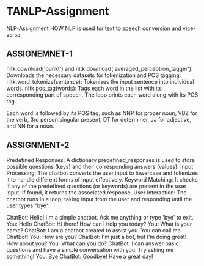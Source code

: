 # TANLP-Assignment

NLP-Assignment
HOW NLP is used for text to speech conversion and vice-versa

## ASSIGNEMNET-1 
nltk.download('punkt') and nltk.download('averaged_perceptron_tagger'): Downloads the necessary datasets for tokenization and POS tagging. nltk.word_tokenize(sentence): Tokenizes the input sentence into individual words. nltk.pos_tag(words): Tags each word in the list with its corresponding part of speech. The loop prints each word along with its POS tag.

Each word is followed by its POS tag, such as NNP for proper noun, VBZ for the verb, 3rd person singular present, DT for determiner, JJ for adjective, and NN for a noun.

## ASSIGNMENT-2

Predefined Responses: A dictionary predefined_responses is used to store possible questions (keys) and their corresponding answers (values). Input Processing: The chatbot converts the user input to lowercase and tokenizes it to handle different forms of input effectively. Keyword Matching: It checks if any of the predefined questions (or keywords) are present in the user input. If found, it returns the associated response. User Interaction: The chatbot runs in a loop, taking input from the user and responding until the user types "bye".

ChatBot: Hello! I'm a simple chatbot. Ask me anything or type 'bye' to exit. You: Hello ChatBot: Hi there! How can I help you today? You: What is your name? ChatBot: I am a chatbot created to assist you. You can call me ChatBot! You: How are you? ChatBot: I'm just a bot, but I'm doing great! How about you? You: What can you do? ChatBot: I can answer basic questions and have a simple conversation with you. Try asking me something! You: Bye ChatBot: Goodbye! Have a great day!
